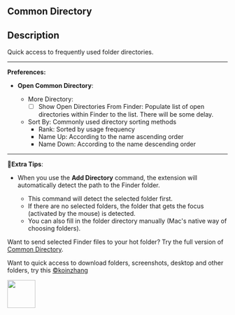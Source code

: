 ## Common Directory

## Description

Quick access to frequently used folder directories.

---

**Preferences:**

- **Open Common Directory**:

  - More Directory:
    - [ ] Show Open Directories From Finder: Populate list of open directories within Finder to the list. There will be some delay.
  - Sort By: Commonly used directory sorting methods
    - Rank: Sorted by usage frequency
    - Name Up: According to the name ascending order
    - Name Down: According to the name descending order

---

🌟**Extra Tips**:

- When you use the **Add Directory** command, the extension will automatically detect the path to the Finder folder.

  - This command will detect the selected folder first.
  - If there are no selected folders, the folder that gets the focus (activated by the mouse) is detected.
  - You can also fill in the folder directory manually (Mac's native way of choosing folders).

Want to send selected Finder files to your hot folder? Try the full version of [Common Directory](https://github.com/koinzhang/common-directory).

Want to quick access to download folders, screenshots, desktop and other folders, try this [©koinzhang](https://www.raycast.com/koinzhang)

<a id="install-extension-button" title="Install Quick Access Raycast Extension" href="https://www.raycast.com/koinzhang/quick-access#install">
        <img height="64" style="height: 64px" src="https://assets.raycast.com/koinzhang/quick-access/install_button@2x.png">
</a>
